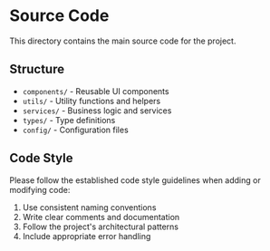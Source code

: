 # Source Code

This directory contains the main source code for the project.

## Structure

- `components/` - Reusable UI components
- `utils/` - Utility functions and helpers
- `services/` - Business logic and services
- `types/` - Type definitions
- `config/` - Configuration files

## Code Style

Please follow the established code style guidelines when adding or modifying code:
1. Use consistent naming conventions
2. Write clear comments and documentation
3. Follow the project's architectural patterns
4. Include appropriate error handling
